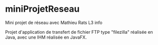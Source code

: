 # miniProjetReseau
Mini projet de réseau avec Mathieu Rats L3 info

Projet d'application de transfert de fichier FTP type "filezilla" réalisée en Java, avec une IHM réalisée en JavaFX.
